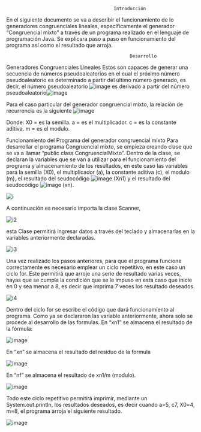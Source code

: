                                             Introducción
     
   En el siguiente documento se va a describir el funcionamiento de lo generadores congruenciales lineales, específicamente el generador “Congruencial mixto” a través de un  programa realizado en el lenguaje de programación Java.
Se explicara paso a paso en funcionamiento del programa así como el resultado que  arroja.
 
                                                  Desarrollo 
Generadores Congruenciales Lineales
   Estos son capaces de generar una secuencia de números pseudoaleatorios en el cual el próximo número pseudoaleatorio es determinado a partir del último número generado, es decir, el número pseudoaleatorio ![image](https://user-images.githubusercontent.com/33529768/57994095-29abb700-7a81-11e9-8d91-e16b55edf464.png) es derivado a partir del número pseudoaleatorio![image](https://user-images.githubusercontent.com/33529768/57994110-421bd180-7a81-11e9-9dde-c8ba0fef7c53.png)
	
 Para el caso particular del generador congruencial mixto, la relación de recurrencia es la siguiente ![image](https://user-images.githubusercontent.com/33529768/57994142-5e1f7300-7a81-11e9-8920-2035d44b8896.png)

Donde: 
	X0 = es la semilla. 
	a = es el multiplicador.
	c = es la constante aditiva.
	m = es el modulo.

Funcionamiento del  Programa del generador congruencial mixto
Para desarrollar el programa Congruencial mixto, se empieza creando clase que se va  a llamar “public class CongruencialMixto”. Dentro de la clase, se declaran la variables que se van a utilizar para el funcionamiento del programa y almacenamiento de los resultados, en este caso las variables para la semilla (X0),  el multiplicador (a), la constante aditiva (c), el modulo (m), el resultado del seudocódigo ![image](https://user-images.githubusercontent.com/33529768/57994095-29abb700-7a81-11e9-8d91-e16b55edf464.png) (Xn1) y el resultado del seudocódigo ![image](https://user-images.githubusercontent.com/33529768/57994110-421bd180-7a81-11e9-9dde-c8ba0fef7c53.png)  (xn).


![i](https://user-images.githubusercontent.com/33529768/57993554-244d6d00-7a7f-11e9-9104-de682b6b2ed5.jpg)

A continuación es necesario importa la clase Scanner,


![i2](https://user-images.githubusercontent.com/33529768/57993732-ddac4280-7a7f-11e9-9a79-cac44fd60884.jpg)

esta Clase permitirá ingresar datos a través del teclado y almacenarlas  en la variables anteriormente declaradas.

![i3](https://user-images.githubusercontent.com/33529768/57993781-06343c80-7a80-11e9-863a-a5a2efc289e3.jpg)

Una vez realizado los pasos anteriores, para que el programa funcione correctamente es necesario emplear un ciclo repetitivo, en este caso un ciclo for. Este permitirá que arroje una serie de resultado varias veces, hayas que se cumpla la condición que se le impuso en esta caso que inicie en 0 y sea menor a 8, es decir que imprima 7 veces los resultado deseados.  

![i4](https://user-images.githubusercontent.com/33529768/57993833-3bd92580-7a80-11e9-8e86-0bf8e626f367.jpg)


Dentro del ciclo for se escribe el código que dará funcionamiento al programa. Como ya se declararon las variable anteriormente, ahora solo se procede al desarrollo de las formulas.
En “xn1” se almacena el resultado de la fórmula:

![image](https://user-images.githubusercontent.com/33529768/57993876-717e0e80-7a80-11e9-9d41-708b915ea6af.png)
				
En “xn” se almacena el resultado del residuo de la formula

![image](https://user-images.githubusercontent.com/33529768/57993911-8fe40a00-7a80-11e9-8d2b-1747221c4aab.png)
			
En “nf” se almacena el resultado de xn1/m (modulo).

![image](https://user-images.githubusercontent.com/33529768/57993959-b73ad700-7a80-11e9-8db7-c4a995742767.png)

Todo este ciclo repetitivo permitirá imprimir, mediante un System.out.println, los resultados deseados, es decir cuando a=5, c7, X0=4, m=8, el programa arroja el siguiente resultado.

![image](https://user-images.githubusercontent.com/33529768/57994024-e3565800-7a80-11e9-94d2-aa0a502c981a.png)

